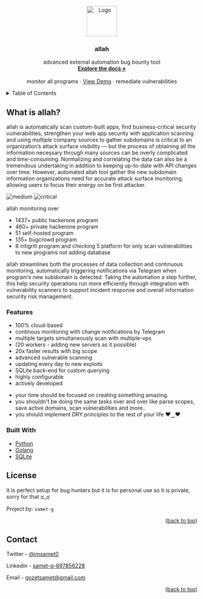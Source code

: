 <br />
<div align="center">
  <a href="https://github.com/samet-g/allah">
    <img src="https://user-images.githubusercontent.com/81412659/157318226-4b29df37-ad8c-43a8-b158-e9f0c4c7ea7a.png" alt="Logo" width="80" height="80">
  </a>

  <h3 align="center">allah</h3>

  <p align="center">
    advanced external automation bug bounty tool
    <br />
    <a href="https://github.com/samet-g/allah"><strong>Explore the docs »</strong></a>
    <br />
    <br />
    monitor all programs</a>
    ·
    <a href="https://github.com/samet-g/allah">View Demo</a>
    ·
    remediate vulnerabilities</a>
  </p>
</div>


<details>
  <summary>Table of Contents</summary>
  <ol>
    <li>
      <a href="#about-the-project">About The Project</a>
      <ul>
        <li><a href="#built-with">Built With</a></li>
      </ul>
    </li>
    <li><a href="#features">Features</a></li>
    <li><a href="#license">License</a></li>
    <li><a href="#contact">Contact</a></li>
  </ol>
</details>

## What is allah?

allah is automatically scan custom-built apps, find business-critical security vulnerabilities, strengthen your web app security with application scanning and using multiple company sources to gather subdomains is critical to an organization’s attack surface visibility — but the process of obtaining all the information necessary through many sources can be overly complicated and time-consuming. Normalizing and correlating the data can also be a tremendous undertaking in addition to keeping up-to-date with API changes over time. However, automated allah tool gather the new subdomain information organizations need for accurate attack surface monitoring, allowing users to focus their energy on be first attacker.

![medium](https://user-images.githubusercontent.com/81412659/157320369-7bccca35-54c9-4b32-a58e-735b3edc437a.png)
![critical](https://user-images.githubusercontent.com/81412659/157320377-279f52ec-e5c0-4677-99af-ca0abf69eb06.png)

allah monitoring over
+ 1437+ public hackerone program
+ 460+ private hackerone program
+ 51 self-hosted program
+ 135+ bugcrowd program
+ 8 intigriti program and checking 5 platform for only scan vulnerabilities to new programs not adding database

allah streamlines both the processes of data collection and continuous monitoring, automatically triggering notifications via Telegram when program’s new subdomain is detected. Taking the automation a step further, this help security operations run more efficiently through integration with vulnerability scanners to support incident response and overall information security risk management.

### Features
+ 100% cloud-based
+ continous monitoring with change notifications by Telegram
+ multiple targets simultaneously scan with multiple-vps 
+ (20 workers - adding new servers as it possible)
+ 20x faster results with big scope
+ advanced vulnerable scanning
+ updating every day to new exploits
+ SQLite back-end for custom querying
+ highly configurable
+ actively developed
* your time should be focused on creating something amazing.
* you shouldn't be doing the same tasks over and over like parse scopes, save active domains, scan vulnerabilities and more..
* you should implement DRY principles to the rest of your life ♥‿♥

### Built With

* [Python](https://www.python.org)
* [Golang](https://go.dev)
* [SQLite](https://www.sqlite.org/)

## License

It is perfect setup for bug hunters but it is for personal use so it is private, sorry for that ಥ_ಥ

Project by: `samet-g`


<p align="right">(<a href="#top">back to top</a>)</p>

## Contact

Twitter - [@imsamet0](https://twitter.com/imsamet0)

Linkedin - [samet-g-897856228](https://www.linkedin.com/in/samet-g-897856228/)

Email - gozetsamet@gmail.com

<p align="right">(<a href="#top">back to top</a>)</p>
<!---/samogod/samet-g/-->
